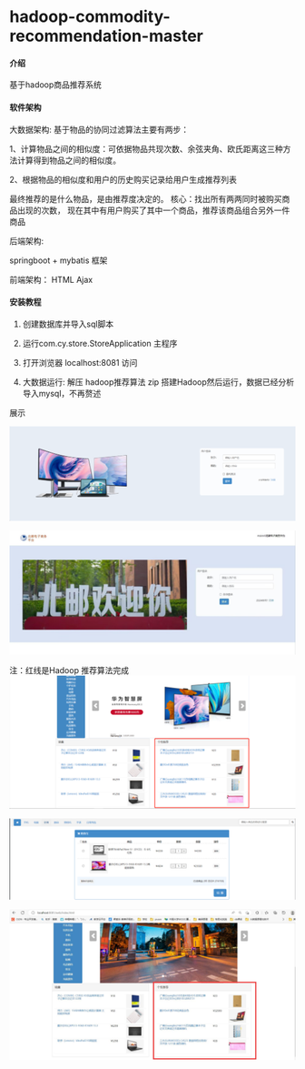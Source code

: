 # hadoop-commodity-recommendation-master

#### 介绍
基于hadoop商品推荐系统

#### 软件架构
大数据架构:
基于物品的协同过滤算法主要有两步：

1、计算物品之间的相似度：可依据物品共现次数、余弦夹角、欧氏距离这三种方法计算得到物品之间的相似度。

2、根据物品的相似度和用户的历史购买记录给用户生成推荐列表

最终推荐的是什么物品，是由推荐度决定的。
核心：找出所有两两同时被购买商品出现的次数，
现在其中有用户购买了其中一个商品，推荐该商品组合另外一件商品

后端架构:

springboot + mybatis 框架

前端架构：
    HTML Ajax

#### 安装教程

1. 创建数据库并导入sql脚本
2. 运行com.cy.store.StoreApplication 主程序
3. 打开浏览器 localhost:8081 访问

4. 大数据运行: 解压 hadoop推荐算法 zip  搭建Hadoop然后运行，数据已经分析导入mysql，不再赘述



展示

![img.png](img.png)

![img_1.jpg](img_1.jpg)

注：红线是Hadoop 推荐算法完成
![img_2.png](img_2.png)

![img_3.png](img_3.png)

![img_4.jpg](img_4.jpg)




